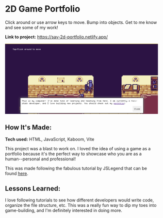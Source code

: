 # 2D Game Portfolio
Click around or use arrow keys to move. Bump into objects. Get to me know and see some of my work!

**Link to project:** https://sav-2d-portfolio.netlify.app/

![A screenshot of the project](./portfolioimage.png)

## How It's Made:

**Tech used:** HTML, JavaScript, Kaboom, Vite

This project was a blast to work on. I loved the idea of using a game as a portfolio because it's the perfect way to showcase who you are as a human--personal and professional!

This was made following the fabulous tutorial by JSLegend that can be found [here](https://www.youtube.com/watch?v=gwtfWORCN0U). 

## Lessons Learned:

I love following tutorials to see how different developers would write code, organize the file structure, etc. This was a really fun way to dip my toes into game-building, and I'm definitely interested in doing more. 
